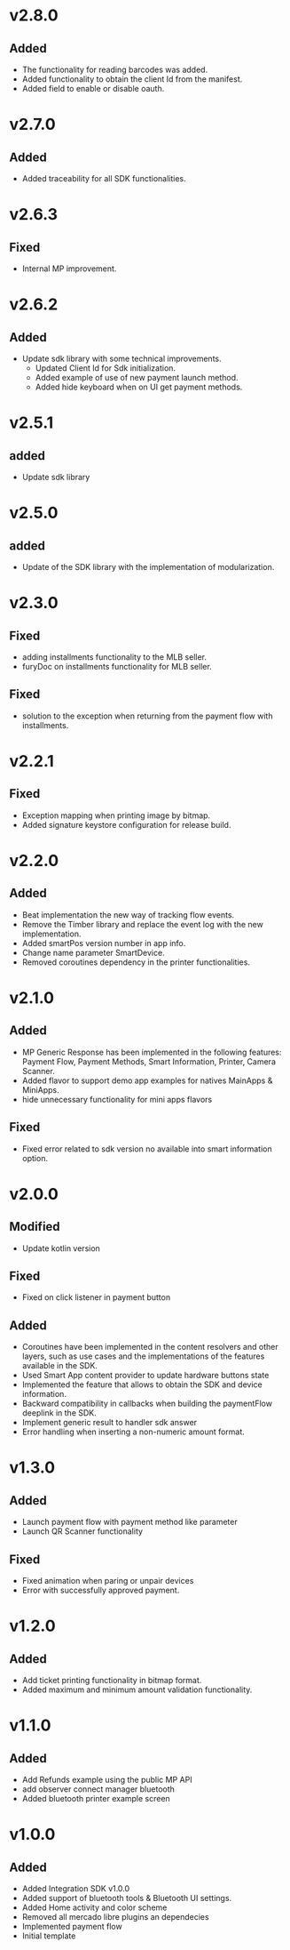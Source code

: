 # v2.8.0
## Added
- The functionality for reading barcodes was added.
- Added functionality to obtain the client Id from the manifest.
- Added field to enable or disable oauth.

# v2.7.0
## Added
- Added traceability for all SDK functionalities.

# v2.6.3
## Fixed
- Internal MP improvement.

# v2.6.2
## Added
- Update sdk library with some technical improvements.
  - Updated Client Id for Sdk initialization.
  - Added example of use of new payment launch method.
  - Added hide keyboard when on UI get payment methods.

# v2.5.1
## added
- Update sdk library

# v2.5.0
## added
- Update of the SDK library with the implementation of modularization.

# v2.3.0
## Fixed
- adding installments functionality to the MLB seller.
- furyDoc on installments functionality for MLB seller.

## Fixed
- solution to the exception when returning from the payment flow with installments.

# v2.2.1
## Fixed
- Exception mapping when printing image by bitmap.
- Added signature keystore configuration for release build.

# v2.2.0
## Added
- Beat implementation the new way of tracking flow events.
- Remove the Timber library and replace the event log with the new implementation.
- Added smartPos version number in app info.
- Change name parameter SmartDevice.
- Removed coroutines dependency in the printer functionalities.

# v2.1.0
## Added
- MP Generic Response has been implemented in the following features: Payment Flow, Payment Methods, Smart Information, Printer, Camera Scanner.
- Added flavor to support demo app examples for natives MainApps & MiniApps.
- hide unnecessary functionality for mini apps flavors

## Fixed
- Fixed error related to sdk version no available into smart information option.

# v2.0.0
## Modified
- Update kotlin version

## Fixed
- Fixed on click listener in payment button

## Added
- Coroutines have been implemented in the content resolvers and other layers, such as use cases and the implementations of the features available in the SDK.
- Used Smart App content provider to update hardware buttons state
- Implemented the feature that allows to obtain the SDK and device information.
- Backward compatibility in callbacks when building the paymentFlow deeplink in the SDK.
- Implement generic result to handler sdk answer
- Error handling when inserting a non-numeric amount format.

# v1.3.0
## Added
- Launch payment flow with payment method like parameter
- Launch QR Scanner functionality
## Fixed
- Fixed animation when paring or unpair devices
- Error with successfully approved payment.

# v1.2.0
## Added
- Add ticket printing functionality in bitmap format.
- Added maximum and minimum amount validation functionality.

# v1.1.0
## Added
- Add Refunds example using the public MP API
- add observer connect manager bluetooth
- Added bluetooth printer example screen

# v1.0.0
## Added
- Added Integration SDK v1.0.0
- Added support of bluetooth tools & Bluetooth UI settings.
- Added Home activity and color scheme
- Removed all mercado libre plugins an dependecies
- Implemented payment flow
- Initial template
